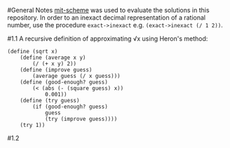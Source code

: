 #General Notes
[mit-scheme](https://www.gnu.org/software/mit-scheme/) was used to evaluate the solutions in this repository.
In order to an inexact decimal representation of a rational number, use the procedure `exact->inexact` e.g. `(exact->inexact (/ 1 2))`.

#1.1
A recursive definition of approximating √x using Heron's method:
```
(define (sqrt x)
    (define (average x y) 
        (/ (+ x y) 2))
    (define (improve guess)
        (average guess (/ x guess)))
    (define (good-enough? guess)
        (< (abs (- (square guess) x))
            0.001))
    (define (try guess)
        (if (good-enough? guess)
            guess
            (try (improve guess))))
    (try 1))
```

#1.2

